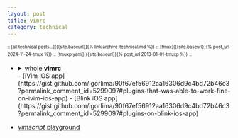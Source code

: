 ```yaml
---
layout: post
title: vimrc
category: technical
---
```


<sup><sub>:: [all technical posts...]({{site.baseurl}}{% link archive-technical.md %})</sub></sup>
<sup><sub>:: [tmux]({{site.baseurl}}{% post_url 2024-11-24-tmux %})</sub></sup>
<sup><sub>:: [tmuxp yaml]({{site.baseurl}}{% post_url 2013-01-01-tmuxp %})</sub></sup>
<sup><sub>:: </sub></sup>

- <details markdown="block"><summary>whole <strong>vimrc</strong></summary>
  
  - [latest](https://gist.github.com/igorlima/90f67ef56912aa16306d9c4bd72b46c3#file-vimrc) <sup><sub>[readme](https://gist.github.com/igorlima/90f67ef56912aa16306d9c4bd72b46c3#file-readme-md)</sub></sup>
    - [raw](https://gist.githubusercontent.com/igorlima/90f67ef56912aa16306d9c4bd72b46c3/raw/.vimrc) <sup>master branch</sup>
    - [pinned](https://gist.githubusercontent.com/igorlima/90f67ef56912aa16306d9c4bd72b46c3/raw/9e0764b5a89c90e983882b13471535529ff1ee16/.vimrc) <sup>`9e0764b` Nov 23, 2024</sup>
    
  ```sh
  wget -O .vimrc https://gist.githubusercontent.com/igorlima/90f67ef56912aa16306d9c4bd72b46c3/raw/.vimrc

  curl -L -o .vimrc https://gist.githubusercontent.com/igorlima/90f67ef56912aa16306d9c4bd72b46c3/raw/.vimrc

  # clone git repository and create a link:
  git clone https://gist.github.com/90f67ef56912aa16306d9c4bd72b46c3.git my-vimrc
  git clone git@gist.github.com:90f67ef56912aa16306d9c4bd72b46c3.git my-vimrc

  # symbolic (should be the absolute path)
  ln -s -f ~/workstation/gists/my-vimrc/.vimrc ~/.vimrc
  ```

  <!-- whole tmux config -->
  --------
  </details>
  - [iVim iOS app](https://gist.github.com/igorlima/90f67ef56912aa16306d9c4bd72b46c3?permalink_comment_id=5299097#plugins-that-was-able-to-work-fine-on-ivim-ios-app)
  - [Blink iOS app](https://gist.github.com/igorlima/90f67ef56912aa16306d9c4bd72b46c3?permalink_comment_id=5299097#plugins-on-blink-ios-app)
- [_vimscript_ playground](https://igorlima.github.io/unapologetic-snippets/docs/languages/vim/script-for-debugging)
